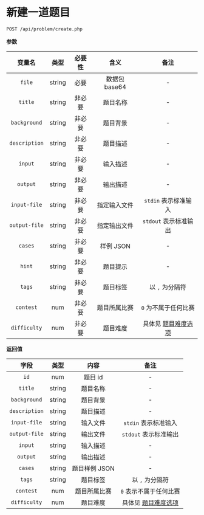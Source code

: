 # 新建一道题目

```bash
POST /api/problem/create.php
```

**参数**

|    变量名     |  类型  | 必要性 |     含义      |               备注               |
| :-----------: | :----: | :----: | :-----------: | :------------------------------: |
|    `file`     | string |  必要  | 数据包 base64 |                -                 |
|    `title`    | string | 非必要 |   题目名称    |                -                 |
| `background`  | string | 非必要 |   题目背景    |                -                 |
| `description` | string | 非必要 |   题目描述    |                -                 |
|    `input`    | string | 非必要 |   输入描述    |                -                 |
|   `output`    | string | 非必要 |   输出描述    |                -                 |
| `input-file`  | string | 非必要 | 指定输入文件  |       `stdin` 表示标准输入       |
| `output-file` | string | 非必要 | 指定输出文件  |      `stdout` 表示标准输出       |
|    `cases`    | string | 非必要 |   样例 JSON   |                -                 |
|    `hint`     | string | 非必要 |   题目提示    |                -                 |
|    `tags`     | string | 非必要 |   题目标签    |         以 `,` 为分隔符          |
|   `contest`   |  num   | 非必要 | 题目所属比赛  |       `0` 为不属于任何比赛       |
| `difficulty`  |  num   | 非必要 |   题目难度    | 具体见 [题目难度选项](../others/difficulty) |

**返回值**

|     字段      |  类型  |     内容      |               备注               |
| :-----------: | :----: | :-----------: | :------------------------------: |
|     `id`      |  num   |    题目 id    |                -                 |
|    `title`    | string |   题目名称    |                -                 |
| `background`  | string |   题目背景    |                -                 |
| `description` | string |   题目描述    |                -                 |
| `input-file`  | string |   输入文件    |       `stdin` 表示标准输入       |
| `output-file` | string |   输出文件    |      `stdout` 表示标准输出       |
|    `input`    | string |   输入描述    |                -                 |
|   `output`    | string |   输出描述    |                -                 |
|    `cases`    | string | 题目样例 JSON |                -                 |
|    `tags`     | string |   题目标签    |         以 `,` 为分隔符          |
|   `contest`   |  num   | 题目所属比赛  |      `0` 表示不属于任何比赛      |
| `difficulty`  |  num   |   题目难度    | 具体见 [题目难度选项](../others/difficulty) |